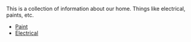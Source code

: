This is a collection of information about our home. Things like electrical, paints, etc.

- [Paint](paint.md)
- [Electrical](electrical.md)
